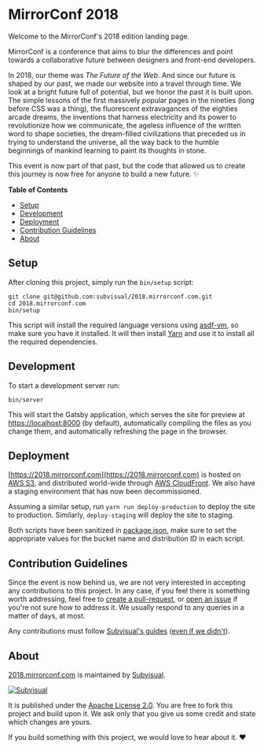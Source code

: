 MirrorConf 2018
===============

Welcome to the MirrorConf's 2018 edition landing page.

MirrorConf is a conference that aims to blur the differences and point towards
a collaborative future between designers and front-end developers.

In 2018, our theme was _The Future of the Web_. And since our future is shaped
by our past, we made our website into a travel through time. We look at a
bright future full of potential, but we honor the past it is built upon. The
simple lessons of the first massively popular pages in the nineties (long
before CSS was a thing), the fluorescent extravagances of the eighties arcade
dreams, the inventions that harness electricity and its power to revolutionize
how we communicate, the ageless influence of the written word to shape
societies, the dream-filled civilizations that preceded us in trying to
understand the universe, all the way back to the humble beginnings of mankind
learning to paint its thoughts in stone.

This event is now part of that past, but the code that allowed us to create this
journey is now free for anyone to build a new future. :sparkles:


**Table of Contents**

* [Setup](#setup)
* [Development](#development)
* [Deployment](#deployment)
* [Contribution Guidelines](#contribution-guidelines)
* [About](#about)


Setup
-----

After cloning this project, simply run the `bin/setup` script:

```
git clone git@github.com:subvisual/2018.mirrorconf.com.git
cd 2018.mirrorconf.com
bin/setup
```

This script will install the required language versions using
[asdf-vm][asdf-vm], so make sure you have it installed. It will then install
[Yarn][yarn] and use it to install all the required dependencies.


Development
-----------

To start a development server run:

```
bin/server
```

This will start the Gatsby application, which serves the site for preview at
[https://localhost:8000](https://localhost:8000) (by default), automatically
compiling the files as you change them, and automatically refreshing the page
in the browser.


Deployment
----------

[https://2018.mirrorconf.com](https://2018.mirrorconf.com) is hosted on [AWS
S3][aws-s3], and distributed world-wide through [AWS
CloudFront][aws-cloudfront]. We also have a staging environment that has now
been decommissioned.

Assuming a similar setup, run `yarn run deploy-production` to deploy the site
to production. Similarly, `deploy-staging` will deploy the site to staging.

Both scripts have been sanitized in [package.json](./package.json), make sure
to set the appropriate values for the bucket name and distribution ID in each
script.


Contribution Guidelines
-----------------------

Since the event is now behind us, we are not very interested in accepting any
contributions to this project. In any case, if you feel there is something
worth addressing, feel free to [create a pull-request][new-pull-request], or
[open an issue][new-issue] if you're not sure how to address it. We usually
respond to any queries in a matter of days, at most.

Any contributions must follow [Subvisual's guides][guides] ([even if we
didn't][scout-rule]).


About
-----

[2018.mirrorconf.com][repo] is maintained by [Subvisual][subvisual].

[![Subvisual](https://raw.githubusercontent.com/subvisual/guides/master/github/templates/subvisual_logo_with_name.png)][subvisual]

It is published under the [Apache License 2.0](./LICENSE). You are free to fork
this project and build upon it. We ask only that you give us some credit and
state which changes are yours.

If you build something with this project, we would love to hear about it. :heart:


[asdf-vm]: https://asdf-vm.com/
[aws-cloudfront]: https://aws.amazon.com/cloudfront/
[aws-s3]: https://aws.amazon.com/s3/
[guides]: https://github.com/subvisual/guides
[new-issue]: https://github.com/subvisual/2018.mirrorconf.com/issues/new
[new-pull-request]: https://github.com/subvisual/2018.mirrorconf.com/compare
[repo]: https://github.com/subvisual/2018.mirrorconf.com
[scout-rule]: https://medium.com/@biratkirat/step-8-the-boy-scout-rule-robert-c-martin-uncle-bob-9ac839778385
[subvisual]: https://subvisual.com
[yarn]: https://yarnpkg.com
